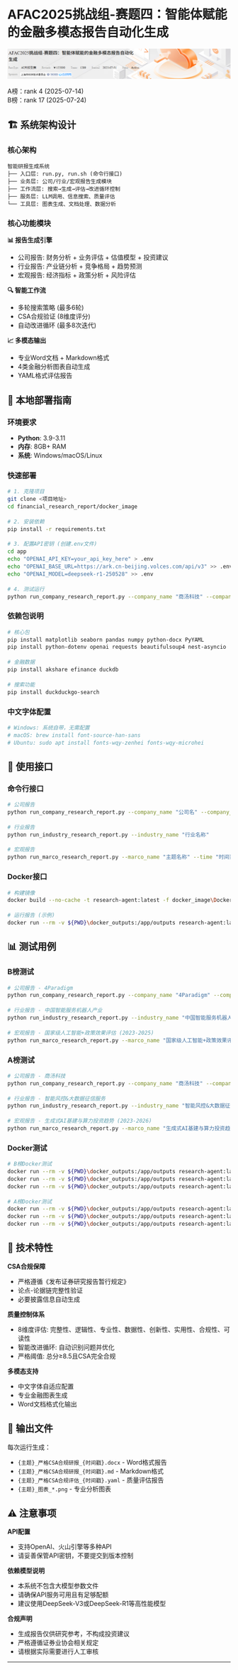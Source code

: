 # AFAC2025挑战组-赛题四：智能体赋能的金融多模态报告自动化生成

![AFAC Logo](./app/afac_LOGO.png)

A榜：rank 4  (2025-07-14)\
B榜：rank 17 (2025-07-24)

## 🏗️ 系统架构设计

### 核心架构
```
智能研报生成系统
├── 入口层: run.py, run.sh (命令行接口)
├── 业务层: 公司/行业/宏观报告生成模块
├── 工作流层: 搜索→生成→评估→改进循环控制
├── 服务层: LLM调用、信息搜索、质量评估
└── 工具层: 图表生成、文档处理、数据分析
```

### 核心功能模块

**📊 报告生成引擎**
- 公司报告: 财务分析 + 业务评估 + 估值模型 + 投资建议
- 行业报告: 产业链分析 + 竞争格局 + 趋势预测
- 宏观报告: 经济指标 + 政策分析 + 风险评估

**🔍 智能工作流**
- 多轮搜索策略 (最多6轮)
- CSA合规验证 (8维度评分)
- 自动改进循环 (最多8次迭代)

**📈 多模态输出**
- 专业Word文档 + Markdown格式
- 4类金融分析图表自动生成
- YAML格式评估报告

## 🚀 本地部署指南

### 环境要求
- **Python**: 3.9-3.11
- **内存**: 8GB+ RAM  
- **系统**: Windows/macOS/Linux

### 快速部署
```bash
# 1. 克隆项目
git clone <项目地址>
cd financial_research_report/docker_image

# 2. 安装依赖
pip install -r requirements.txt

# 3. 配置API密钥 (创建.env文件)
cd app
echo "OPENAI_API_KEY=your_api_key_here" > .env
echo "OPENAI_BASE_URL=https://ark.cn-beijing.volces.com/api/v3" >> .env
echo "OPENAI_MODEL=deepseek-r1-250528" >> .env

# 4. 测试运行
python run_company_research_report.py --company_name "商汤科技" --company_code "00020.HK"
```

### 依赖包说明
```bash
# 核心包
pip install matplotlib seaborn pandas numpy python-docx PyYAML
pip install python-dotenv openai requests beautifulsoup4 nest-asyncio

# 金融数据
pip install akshare efinance duckdb

# 搜索功能  
pip install duckduckgo-search
```

### 中文字体配置
```bash
# Windows: 系统自带，无需配置
# macOS: brew install font-source-han-sans
# Ubuntu: sudo apt install fonts-wqy-zenhei fonts-wqy-microhei
```

## 🎯 使用接口

### 命令行接口
```bash
# 公司报告
python run_company_research_report.py --company_name "公司名" --company_code "股票代码"

# 行业报告  
python run_industry_research_report.py --industry_name "行业名称"

# 宏观报告
python run_marco_research_report.py --marco_name "主题名称" --time "时间范围"
```

### Docker接口
```bash
# 构建镜像
docker build --no-cache -t research-agent:latest -f docker_image\Dockerfile docker_image

# 运行报告 (示例)
docker run --rm -v ${PWD}\docker_outputs:/app/outputs research-agent:latest bash /app/run.sh company "商汤科技" "00020.HK"
```

## 📊 测试用例

### B榜测试
```bash
# 公司报告 - 4Paradigm
python run_company_research_report.py --company_name "4Paradigm" --company_code "06682.HK"

# 行业报告 - 中国智能服务机器人产业
python run_industry_research_report.py --industry_name "中国智能服务机器人产业"

# 宏观报告 - 国家级人工智能+政策效果评估 (2023-2025)
python run_marco_research_report.py --marco_name "国家级人工智能+政策效果评估" --time "2023-2025"
```

### A榜测试
```bash
# 公司报告 - 商汤科技
python run_company_research_report.py --company_name "商汤科技" --company_code "00020.HK"

# 行业报告 - 智能风控&大数据征信服务
python run_industry_research_report.py --industry_name "智能风控&大数据征信服务"

# 宏观报告 - 生成式AI基建与算力投资趋势 (2023-2026)
python run_marco_research_report.py --marco_name "生成式AI基建与算力投资趋势" --time "2023-2026"
```

### Docker测试
```bash
# B榜Docker测试
docker run --rm -v ${PWD}\docker_outputs:/app/outputs research-agent:latest bash /app/run.sh company "4Paradigm" "06682.HK"
docker run --rm -v ${PWD}\docker_outputs:/app/outputs research-agent:latest bash /app/run.sh industry "中国智能服务机器人产业"
docker run --rm -v ${PWD}\docker_outputs:/app/outputs research-agent:latest bash /app/run.sh macro "国家级人工智能+政策效果评估" "2023-2025"

# A榜Docker测试
docker run --rm -v ${PWD}\docker_outputs:/app/outputs research-agent:latest bash /app/run.sh company "商汤科技" "00020.HK"
docker run --rm -v ${PWD}\docker_outputs:/app/outputs research-agent:latest bash /app/run.sh industry "智能风控&大数据征信服务"
docker run --rm -v ${PWD}\docker_outputs:/app/outputs research-agent:latest bash /app/run.sh macro "生成式AI基建与算力投资趋势" "2023-2026"
```

## 🔧 技术特性

**CSA合规保障**
- 严格遵循《发布证券研究报告暂行规定》
- 论点-论据链完整性验证
- 必要披露信息自动生成

**质量控制体系**  
- 8维度评估: 完整性、逻辑性、专业性、数据性、创新性、实用性、合规性、可读性
- 智能改进循环: 自动识别问题并优化
- 严格阈值: 总分≥8.5且CSA完全合规

**多模态支持**
- 中文字体自适应配置
- 专业金融图表生成
- Word文档格式化输出

## 📁 输出文件

每次运行生成：
- `{主题}_严格CSA合规研报_{时间戳}.docx` - Word格式报告
- `{主题}_严格CSA合规研报_{时间戳}.md` - Markdown格式  
- `{主题}_严格CSA合规评估_{时间戳}.yaml` - 质量评估报告
- `{主题}_图表_*.png` - 专业分析图表

## ⚠️ 注意事项

**API配置**
- 支持OpenAI、火山引擎等多种API
- 请妥善保管API密钥，不要提交到版本控制

**依赖模型说明**
- 本系统不包含大模型参数文件
- 请确保API服务可用且有足够配额
- 建议使用DeepSeek-V3或DeepSeek-R1等高性能模型

**合规声明**
- 生成报告仅供研究参考，不构成投资建议
- 严格遵循证券业协会相关规定
- 请根据实际需要进行人工审核

---